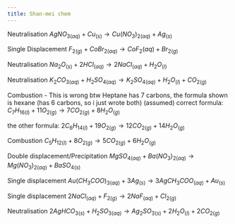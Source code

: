 ```yaml
---
title: Shan-mei chem
---
```


Neutralisation
${AgNO_3}_{(aq)}+{Cu}_{(s)}\rightarrow{{Cu(NO_{3})}_{2}}_{(aq)}+{Ag}_{(s)}$

Single Displacement
${F_2}_{(g)}+{CoBr_{2}}_{(aq)}\rightarrow{CoF_{2}}{(aq)}+{Br_{2}}_{(g)}$

Neutralisation
${Na_2O}_{(s)}+2{HCl}_{(aq)}\rightarrow{2{NaCl}_{(aq)}}+{{H_2O}_{(l)}}$

Neutralisation
${K_2CO_3}_{(aq)}+{H_2SO_4}_{(aq)}\rightarrow{{K_2SO_4}_{(aq)}}+{{H_2O}_{(l)}}+{{CO_2}_{(g)}}$

Combustion - This is wrong btw Heptane has 7 carbons, the formula shown is hexane (has 6 carbons, so i just wrote both)
(assumed) correct formula:
${{C_7H_{16}}_{(l)}}+{11{O_{2}}_{(g)}}\rightarrow{7{CO_{2}}_{(g)}}+{8{H_2O}_{(g)}}$

the other formula:
${2{C_6H_{14}}_{(l)}}+{19{O_{2}}_{(g)}}\rightarrow{12{CO_{2}}_{(g)}}+{14{H_2O}_{(g)}}$

Combustion
${{C_5H_{12}}_{(l)}}+{8{O_{2}}_{(g)}}\rightarrow{5{CO_{2}}_{(g)}}+{6{H_2O}_{(g)}}$

Double displacement/Precipitation
${{MgSO_4}_{(aq)}}+{{Ba(NO_3)_2}_{(aq)}}\rightarrow{{Mg(NO_3)_2}_{(aq)}}+{{BaSO_4}_{(s)}}$

Single displacement
${Au(CH_3COO)_3}_{(aq)}+3{Ag}_{(s)}\rightarrow3{AgCH_3COO}_{(aq)}+{Au}_{(s)}$

Single displacement
$2{NaCl}_{(aq)}+{F_2}_{(g)}\rightarrow2{NaF}_{(aq)}+{Cl_{2}}_{(g)}$

Neutralisation
$2{AgHCO_3}_{(s)}+{H_2SO_3}_{(aq)}\rightarrow{{Ag_2SO_3}_{(s)}}+{2{H_2O}_{(l)}}+{2{CO_2}_{(g)}}$